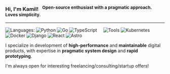 ### Hi, I'm Kamil! &nbsp;&nbsp;<sup>Open-source enthusiast with a pragmatic approach. Loves simplicity.</sup>

----

![Languages:](https://img.shields.io/static/v1?label=&message=Languages:&color=111&style=flat-square)
![Python](https://img.shields.io/static/v1?logo=python&label=&message=Python&color=ED9D00&logoColor=000&style=flat-square&link=)
![Go](https://img.shields.io/static/v1?logo=go&label=&message=Golang&color=ED9D00&logoColor=000&style=flat-square)
![TypeScript](https://img.shields.io/static/v1?logo=typescript&label=&message=TypeScript&color=ED9D00&logoColor=000&style=flat-square)
&nbsp;&nbsp;&nbsp;
![Tools](https://img.shields.io/static/v1?label=&message=Tools:&color=111&style=flat-square)
![Kubernetes](https://img.shields.io/static/v1?logo=kubernetes&label=&message=Kubernetes&color=ED9D00&logoColor=000&style=flat-square)
![Docker](https://img.shields.io/static/v1?logo=docker&label=&message=Docker&color=ED9D00&logoColor=000&style=flat-square)
![Django](https://img.shields.io/static/v1?logo=django&label=&message=Django&color=ED9D00&logoColor=000&style=flat-square)
![React](https://img.shields.io/static/v1?logo=svelte&label=&message=Svelte&color=ED9D00&logoColor=000&style=flat-square)
![Astro](https://img.shields.io/static/v1?logo=astro&label=&message=Astro&color=ED9D00&logoColor=000&style=flat-square)
&nbsp;&nbsp;&nbsp;

I specialize in development of **high-performance** and **maintainable** digital products, with expertise in **pragmatic system design** and **rapid prototyping**. 

I'm always open for interesting freelancing/consulting/startup offers!

